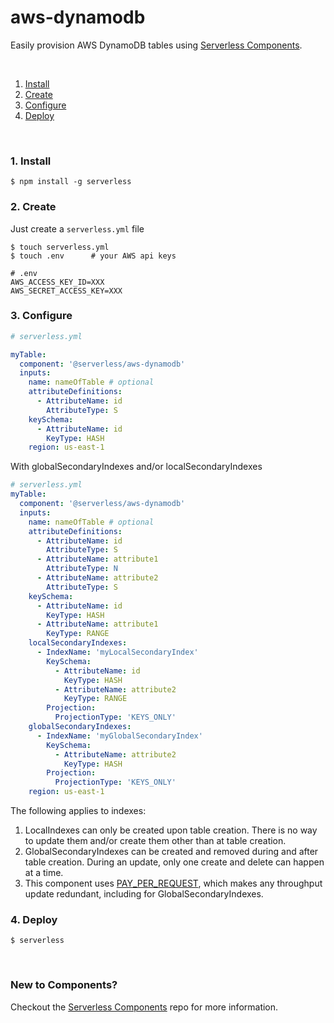 # aws-dynamodb

Easily provision AWS DynamoDB tables using [Serverless Components](https://github.com/serverless/components).

&nbsp;

1. [Install](#1-install)
2. [Create](#2-create)
3. [Configure](#3-configure)
4. [Deploy](#4-deploy)

&nbsp;

### 1. Install

```shell
$ npm install -g serverless
```

### 2. Create

Just create a `serverless.yml` file

```shell
$ touch serverless.yml
$ touch .env      # your AWS api keys
```

```
# .env
AWS_ACCESS_KEY_ID=XXX
AWS_SECRET_ACCESS_KEY=XXX
```

### 3. Configure

```yml
# serverless.yml

myTable:
  component: '@serverless/aws-dynamodb'
  inputs:
    name: nameOfTable # optional
    attributeDefinitions:
      - AttributeName: id
        AttributeType: S
    keySchema:
      - AttributeName: id
        KeyType: HASH
    region: us-east-1
```

With globalSecondaryIndexes and/or localSecondaryIndexes

```yml
# serverless.yml
myTable:
  component: '@serverless/aws-dynamodb'
  inputs:
    name: nameOfTable # optional
    attributeDefinitions:
      - AttributeName: id
        AttributeType: S
      - AttributeName: attribute1
        AttributeType: N
      - AttributeName: attribute2
        AttributeType: S
    keySchema:
      - AttributeName: id
        KeyType: HASH
      - AttributeName: attribute1
        KeyType: RANGE
    localSecondaryIndexes:
      - IndexName: 'myLocalSecondaryIndex'
        KeySchema:
          - AttributeName: id
            KeyType: HASH
          - AttributeName: attribute2
            KeyType: RANGE
        Projection:
          ProjectionType: 'KEYS_ONLY'
    globalSecondaryIndexes:
      - IndexName: 'myGlobalSecondaryIndex'
        KeySchema:
          - AttributeName: attribute2
            KeyType: HASH
        Projection:
          ProjectionType: 'KEYS_ONLY'
    region: us-east-1
```

The following applies to indexes:

1.  LocalIndexes can only be created upon table creation. There is no way to update them and/or create them other than at table creation.
2.  GlobalSecondaryIndexes can be created and removed during and after table creation. During an update, only one create and delete can happen at a time.
3.  This component uses [PAY_PER_REQUEST](https://docs.aws.amazon.com/amazondynamodb/latest/APIReference/API_BillingModeSummary.html), which makes any throughput update redundant, including for GlobalSecondaryIndexes.

### 4. Deploy

```shell
$ serverless
```

&nbsp;

### New to Components?

Checkout the [Serverless Components](https://github.com/serverless/components) repo for more information.
